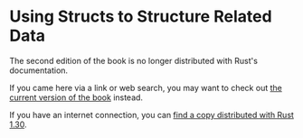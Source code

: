 # Using Structs to Structure Related Data

The second edition of the book is no longer distributed with Rust's documentation.

If you came here via a link or web search, you may want to check out [the current version of the book](../ch05-00-structs.html) instead.

If you have an internet connection, you can [find a copy distributed with Rust 1.30](https://doc.rust-lang.org/1.30.0/book/second-edition/ch05-00-structs.html).